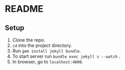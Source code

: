 # README

## Setup

1. Clone the repo.
2. `cd` into the project directory.
3. Run `gem install jekyll bundle`.
4. To start server run `bundle exec jekyll s --watch` .
5. In browser, go to `localhost:4000`.
